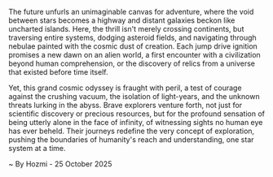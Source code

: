 
The future unfurls an unimaginable canvas for adventure, where the void between stars becomes a highway and distant galaxies beckon like uncharted islands. Here, the thrill isn't merely crossing continents, but traversing entire systems, dodging asteroid fields, and navigating through nebulae painted with the cosmic dust of creation. Each jump drive ignition promises a new dawn on an alien world, a first encounter with a civilization beyond human comprehension, or the discovery of relics from a universe that existed before time itself.

Yet, this grand cosmic odyssey is fraught with peril, a test of courage against the crushing vacuum, the isolation of light-years, and the unknown threats lurking in the abyss. Brave explorers venture forth, not just for scientific discovery or precious resources, but for the profound sensation of being utterly alone in the face of infinity, of witnessing sights no human eye has ever beheld. Their journeys redefine the very concept of exploration, pushing the boundaries of humanity's reach and understanding, one star system at a time.

~ By Hozmi - 25 October 2025

